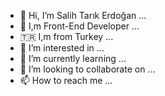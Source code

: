 - 👋 Hi, I’m Salih Tarık Erdoğan ...
- :metal: I,m Front-End Developer ...
- :tr: I,m from Turkey ...
- 👀 I’m interested in ...
- 🌱 I’m currently learning ...
- 💞️ I’m looking to collaborate on ...
- 📫 How to reach me ...

<!---
TFTSTErdogan/TFTSTErdogan is a ✨ special ✨ repository because its `README.md` (this file) appears on your GitHub profile.
You can click the Preview link to take a look at your changes.
--->
